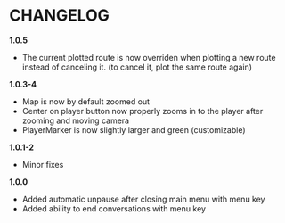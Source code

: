 # CHANGELOG
**1.0.5**
- The current plotted route is now overriden when plotting a new route instead of canceling it. (to cancel it, plot the same route again)

**1.0.3-4**
- Map is now by default zoomed out
- Center on player button now properly zooms in to the player after zooming and moving camera
- PlayerMarker is now slightly larger and green (customizable)

**1.0.1-2**
- Minor fixes

**1.0.0**
- Added automatic unpause after closing main menu with menu key
- Added ability to end conversations with menu key